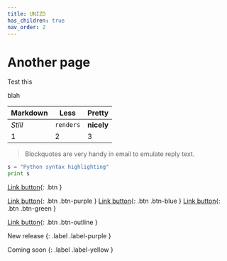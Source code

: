 ```yaml
---
title: UNIZD
has_children: true
nav_order: 2
---
```


# Another page

Test this


blah

Markdown | Less | Pretty
--- | --- | ---
*Still* | `renders` | **nicely**
1 | 2 | 3

> Blockquotes are very handy in email to emulate reply text.

```python
s = "Python syntax highlighting"
print s
```


[Link button](http://example.com/){: .btn }

[Link button](http://example.com/){: .btn .btn-purple }
[Link button](http://example.com/){: .btn .btn-blue }
[Link button](http://example.com/){: .btn .btn-green }

[Link button](http://example.com/){: .btn .btn-outline }

New release
{: .label .label-purple }

Coming soon
{: .label .label-yellow }
